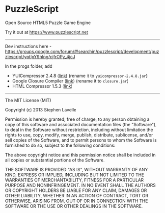 PuzzleScript
============

Open Source HTML5 Puzzle Game Engine

Try it out at https://www.puzzlescript.net

-----

Dev instructions here - https://groups.google.com/forum/#!searchin/puzzlescript/development/puzzlescript/yptIpY9hlng/cjfrOPy_4jcJ

In the progs folder, add
* YUICompressor 2.4.8 ([link](https://github.com/yui/yuicompressor/releases/download/v2.4.8/yuicompressor-2.4.8.jar)) (rename it to `yuicompressor-2.4.8.jar`)
* Google Closure Compiler ([link](https://dl.google.com/closure-compiler/compiler-latest.zip)) (rename it to `closure.jar`)
* HTML Compressor 1.5.3 ([link](https://storage.googleapis.com/google-code-archive-downloads/v2/code.google.com/htmlcompressor/htmlcompressor-1.5.3.jar))

-----

The MIT License (MIT)

Copyright (c) 2013 Stephen Lavelle

Permission is hereby granted, free of charge, to any person obtaining a copy
of this software and associated documentation files (the "Software"), to deal
in the Software without restriction, including without limitation the rights
to use, copy, modify, merge, publish, distribute, sublicense, and/or sell
copies of the Software, and to permit persons to whom the Software is
furnished to do so, subject to the following conditions:

The above copyright notice and this permission notice shall be included in
all copies or substantial portions of the Software.

THE SOFTWARE IS PROVIDED "AS IS", WITHOUT WARRANTY OF ANY KIND, EXPRESS OR
IMPLIED, INCLUDING BUT NOT LIMITED TO THE WARRANTIES OF MERCHANTABILITY,
FITNESS FOR A PARTICULAR PURPOSE AND NONINFRINGEMENT. IN NO EVENT SHALL THE
AUTHORS OR COPYRIGHT HOLDERS BE LIABLE FOR ANY CLAIM, DAMAGES OR OTHER
LIABILITY, WHETHER IN AN ACTION OF CONTRACT, TORT OR OTHERWISE, ARISING FROM,
OUT OF OR IN CONNECTION WITH THE SOFTWARE OR THE USE OR OTHER DEALINGS IN
THE SOFTWARE.
